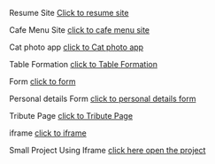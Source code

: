 Resume Site
[Click to resume site](https://sanni-singh.github.io/geekster/claass-work%20-01/?authuser=0)

Cafe Menu Site
[click to cafe menu site](https://sanni-singh.github.io/geekster/Home-work%20-01/?authuser=0)

Cat photo app
[click to Cat photo app](https://sanni-singh.github.io/geekster/Day-02-ClassWork/)

Table Formation
[click to Table Formation](https://sanni-singh.github.io/geekster/Day-02-HomeWork/)

Form 
[click to form](https://sanni-singh.github.io/geekster/Day-03-ClassWork/)

Personal details Form
[click to personal details form](https://sanni-singh.github.io/geekster/Day-03-HomeWork/)

Tribute Page
[click to Tribute Page](https://sanni-singh.github.io/geekster/Day-04-ClassWork/)

iframe
[click to iframe](https://sanni-singh.github.io/geekster/Day-04-HomeWork/)

Small Project Using Iframe
[click here open the project](https://sanni-singh.github.io/geekster/Weekly-Test-2-HTML/)